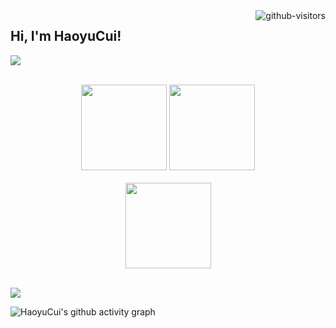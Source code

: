 <a href="https://github.com/HaoyuCui/"> 
  <img align="right", src="https://komarev.com/ghpvc/?username=Haoyucui&label=Visitors&color=blue&style=flat&logo=github%22%20alt=%22gtihub-visitors%22" alt="github-visitors"/> 
</a>

## Hi, I'm HaoyuCui!

<p>
<a href="https://blog.csdn.net/calvintri"><img src="https://img.shields.io/static/v1?label=Blog&message=CSDN&color=red"/></a>
</p><br>
<div align="center" >
<img height="137px" src="https://github-readme-stats.vercel.app/api/top-langs/?username=haoyucui&layout=compact"/>
<img height="137px" src="https://github-readme-stats.vercel.app/api?username=haoyucui"/> <br> <br>
</div>
<div align="center"> <img height="137px" img src="https://github-readme-streak-stats.herokuapp.com/?user=haoyucui"/> </div> <br>

![](https://activity-graph.herokuapp.com/graph?username=haoyucui&theme=github)

![HaoyuCui's github activity graph](https://github-readme-activity-graph.vercel.app/graph?username=haoyucui&theme=xcode)
